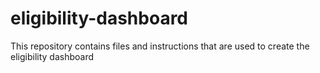 # eligibility-dashboard
This repository contains files and instructions that are used to create the eligibility dashboard 
